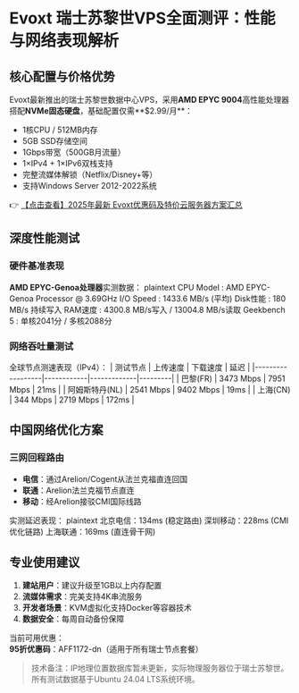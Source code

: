 # Evoxt 瑞士苏黎世VPS全面测评：性能与网络表现解析

## 核心配置与价格优势
Evoxt最新推出的瑞士苏黎世数据中心VPS，采用**AMD EPYC 9004**高性能处理器搭配**NVMe固态硬盘**，基础配置仅需**$2.99/月**：
- 1核CPU / 512MB内存
- 5GB SSD存储空间
- 1Gbps带宽（500GB月流量）
- 1×IPv4 + 1×IPv6双栈支持
- 完整流媒体解锁（Netflix/Disney+等）
- 支持Windows Server 2012-2022系统

👉 [【点击查看】2025年最新 Evoxt优惠码及特价云服务器方案汇总](https://bit.ly/evoxt)

## 深度性能测试
### 硬件基准表现
**AMD EPYC-Genoa处理器**实测数据：
plaintext
CPU Model     : AMD EPYC-Genoa Processor @ 3.69GHz
I/O Speed    : 1433.6 MB/s (平均)
Disk性能     : 180 MB/s 持续写入
RAM速度      : 4300.8 MB/s写入 / 13004.8 MB/s读取
Geekbench 5  : 单核2041分 / 多核2088分

### 网络吞吐量测试
全球节点测速表现（IPv4）：
| 测试节点         | 上传速度    | 下载速度     | 延迟    |
|------------------|------------|-------------|---------|
| 巴黎(FR)        | 3473 Mbps  | 7951 Mbps   | 21ms    |
| 阿姆斯特丹(NL)  | 2541 Mbps  | 9402 Mbps   | 19ms    |
| 上海(CN)        | 344 Mbps   | 2719 Mbps   | 172ms   |

## 中国网络优化方案
### 三网回程路由
- **电信**：通过Arelion/Cogent从法兰克福直连回国
- **联通**：Arelion法兰克福节点直连
- **移动**：经Arelion接驳CMI国际线路

实测延迟表现：
plaintext
北京电信：134ms (稳定路由)
深圳移动：228ms (CMI优化链路)
上海联通：169ms (直连骨干网)

## 专业使用建议
1. **建站用户**：建议升级至1GB以上内存配置
2. **流媒体需求**：完美支持4K串流服务
3. **开发者场景**：KVM虚拟化支持Docker等容器技术
4. **数据安全**：每周自动备份保障

当前可用优惠：  
**95折优惠码**：AFF1172-dn（适用于所有瑞士节点套餐）

> 技术备注：IP地理位置数据库暂未更新，实际物理服务器位于瑞士苏黎世。所有测试数据基于Ubuntu 24.04 LTS系统环境。